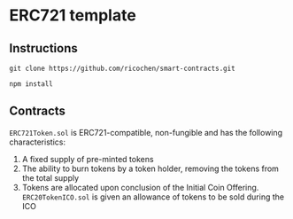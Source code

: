 # ERC721 template

## Instructions

`git clone https://github.com/ricochen/smart-contracts.git`

`npm install` 

## Contracts

`ERC721Token.sol` is ERC721-compatible, non-fungible and has the following characteristics:

1. A fixed supply of pre-minted tokens
2. The ability to burn tokens by a token holder, removing the tokens from the total supply
3. Tokens are allocated upon conclusion of the Initial Coin Offering. `ERC20TokenICO.sol` is given an allowance of tokens to be sold during the ICO